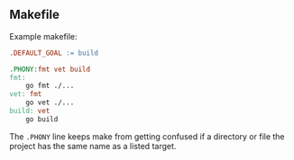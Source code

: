 ## Makefile

Example makefile:
```Makefile
.DEFAULT_GOAL := build

.PHONY:fmt vet build
fmt:
    go fmt ./...
vet: fmt
    go vet ./...
build: vet
    go build
```

The `.PHONY` line keeps make from getting confused if a directory or file the project has the same name as a listed target.
